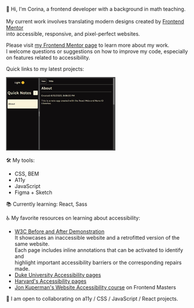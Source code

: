 👋 Hi, I'm Corina, a frontend developer with a background in math teaching.
<br>
<br> My current work involves translating modern designs created by [Frontend Mentor](https://www.frontendmentor.io)
<br> into accessible, responsive, and pixel-perfect websites.

Please visit [my Frontend Mentor page](https://www.frontendmentor.io/profile/Cor-Ina) to learn more about my work.
<br>I welcome questions or suggestions on how to improve my code, especially on features related to accessibility.

Quick links to my latest projects:

[<img alt="Screenshot of Notes app in dark mode" src="./Notes.jpg" width="300" height="auto">](https://corina-react-notes.netlify.app/)


🛠 My tools:
- CSS, BEM
- A11y
- JavaScript
- Figma + Sketch

📚 Currently learning: React, Sass


♿️ My favorite resources on learning about accessibility:
  - [W3C Before and After Demonstration](https://www.w3.org/WAI/demos/bad/)
  <br>It showcases an inaccessible website and a retrofitted version of the same website. 
  <br>Each page includes inline annotations that can be activated to identify and
  <br>highlight important accessibility barriers or the corresponding repairs made. 
  - [Duke University Accessibility pages](https://web.accessibility.duke.edu/how/web-development/)
  - [Harvard's Accessibility pages](https://accessibility.huit.harvard.edu/content-creators)
  - [Jon Kuperman's Website Accessibility course](https://frontendmasters.com/courses/accessibility-v2/) on Frontend Masters
                         
👷 I am open to collaborating on a11y / CSS / JavaScript / React projects.
